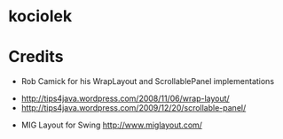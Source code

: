kociolek
========


Credits
====
 * Rob Camick  for his WrapLayout and ScrollablePanel implementations
  - http://tips4java.wordpress.com/2008/11/06/wrap-layout/
  - http://tips4java.wordpress.com/2009/12/20/scrollable-panel/
 * MIG Layout for Swing http://www.miglayout.com/